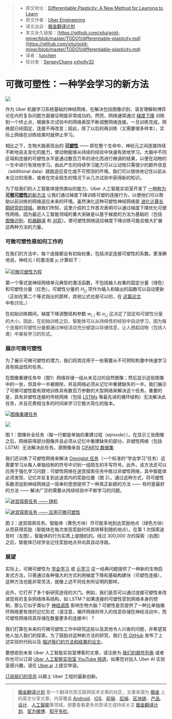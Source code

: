 > * 原文地址：[Differentiable Plasticity: A New Method for Learning to Learn](https://eng.uber.com/differentiable-plasticity/)
> * 原文作者：[Uber Engineering](https://eng.uber.com)
> * 译文出自：[掘金翻译计划](https://github.com/xitu/gold-miner)
> * 本文永久链接：[https://github.com/xitu/gold-miner/blob/master/TODO1/differentiable-plasticity.md](https://github.com/xitu/gold-miner/blob/master/TODO1/differentiable-plasticity.md)
> * 译者：[luochen](https://github.com/luochen1992)
> * 校对者：[SergeyChang](https://github.com/SergeyChang) [xxholly32](https://github.com/xxholly32)

# 可微可塑性：一种学会学习的新方法

![](https://i.loli.net/2018/05/15/5afa39e829174.png)

作为 Uber 机器学习系统基础的神经网络，在解决包括图像识别、语言理解和博弈论在内的复杂问题方面被证明是非常成功的。然而，网络通常通过 [梯度下降](https://en.wikipedia.org/wiki/Gradient_descent) 训练到一个终止点，根据多次试验中的网络表现不断调整网络连接。一旦训练完成，网络就已经固定，连接不再改变；因此，除了以后的再训练（又需要很多样本），实际上网络在训练结束时就停止学习。

相比之下，生物大脑表现出的 [**可塑性**](https://en.wikipedia.org/wiki/Neuroplasticity) —— 即在整个生命中，神经元之间连接持续不断地自主变化的能力，使动物能够从持续的经验中快速有效地学习。大脑中不同区域和连接的可塑性水平是通过数百万年的进化而进行微调的结果，以便在动物的一生中进行有效地学习。由此产生的持续学习能力可以让动物只需很少的额外信息（additional data）就能适应变化或不可预测的环境。我们可以很快地记住以前从未见过的场景，或者在完全陌生的情况下从几次试验中获得新的知识。

为了给我们的人工智能体提供类似的能力，Uber 人工智能实验室开发了 [一种称为**可微可塑性**的新方法](https://arxiv.org/abs/1804.02464) 让我们通过梯度下降训练可塑的连接行为，以便他们可以帮助以前训练的网络适应未来的环境。虽然演化这种可塑性神经网络是 [进化计算长期研究的领域](https://arxiv.org/abs/1703.10371)。据我们所知，这里介绍的工作首次表明可以通过梯度下降优化可塑性网络。因为最近人工智能领域的重大突破是以基于梯度的方法为基础的（包括 [图像识别](https://papers.nips.cc/paper/4824-imagenet-classification-with-deep-convolutional-neural-networks)、[机器翻译](https://research.google.com/pubs/pub45610.html) 和 [对弈](https://www.nature.com/articles/nature24270)）。使可塑性网络适应梯度下降训练可能会极大扩展这两种方法的力量。

### 可微可塑性是如何工作的

在我们的方法中，每个连接都会有初始权重，包括决定连接可塑性的系数。更准确地说，神经元 _i_ 的激活值  _y_<sub>_i_</sub> 计算如下：

[![可微可塑性方程](https://eng.uber.com/wp-content/uploads/2018/04/differentiable_plasticity_equation-300x89.png)](http://eng.uber.com/wp-content/uploads/2018/04/differentiable_plasticity_equation.png)

第一个等式是神经网络单元典型的激活函数，不包括输入权重的固定分量（绿色）和可塑性分量（红色）。可塑性分量的 _H_<sub>_i,j_</sub> 项作为输入和输出的函数可以自动更新（正如在第二个等式指出的那样，其他公式也是可以的，在 [这篇论文](https://arxiv.org/abs/1804.02464) 中有讨论。）

在初始训练期间，梯度下降调整结构参数 _w_<sub>_i,_ _j_</sub> 和 <span style="color: #333333;">_α_<sub>_i,j_</sub> 这决定了固定和可塑性分量的大小。因此，在初始训练之后，智能体可以从持续性的经验中自动学习，因为每个连接的可塑性分量都通过神经活动充分塑造以存储信息，让人想起动物（包括人类）中某些学习的形式。

### 展示可微可塑性

为了展示可微可塑性的潜力，我们将其应用于一些需要从不可预知刺激中快速学习具有挑战性的任务。

在图像重建任务中（图1）网络存储一组从未见过的自然图像；然后显示这些图像中的一张，但其中一半被擦除，并且网络必须从记忆中重建缺失的一半。我们展示了可微可塑性能有效地训练具有数百万参数的大型网络来解决这个任务。重要的是，具有非塑性连接的传统网络（包括 [LSTMs](https://en.wikipedia.org/wiki/Long_short-term_memory) 等最先进的循环结构）无法解决此任务，并且花费相当多的时间来学习它极大简化的版本。

[![图像重建任务](https://eng.uber.com/wp-content/uploads/2018/04/image2.jpg)](https://www.cs.toronto.edu/~kriz/cifar.html)

[![](https://eng.uber.com/wp-content/uploads/2018/04/anim0.gif)](http://eng.uber.com/wp-content/uploads/2018/04/anim0.gif)

图 1：图像补全任务（每一行都是单独的重建过程（episode））。在显示三张图像之后，网络获得部分图像并且必须从记忆中重建缺失的部分。非塑性网络（包括LSTM）无法解决此任务。源图像来自 [CIFAR10 数据集](https://www.cs.toronto.edu/~kriz/cifar.html)

我们还训练了可塑性网络来解决 [Omniglot 任务](https://github.com/brendenlake/omniglot)（一个标准的“学会学习”任务）这需要学习从每人单独绘制的符号中识别一组陌生的手写符号。此外，该方法还可以应用于强化学习问题：可塑性网络在迷宫探索任务中胜过非塑性网络，其中智能体必须发现、记忆并反复到达迷宫内的奖励位置（图 2）。通过这种方式，将可塑性系数添加到神经网络这一简单的思想提供了一种真正新颖的方法 —— 有时是最好的方法 —— 解决广泛的需要从持续经验中不断学习的问题。

[![迷宫探索任务 —— 随机](https://eng.uber.com/wp-content/uploads/2018/04/image5.gif)](http://eng.uber.com/wp-content/uploads/2018/04/image5.gif)

[![迷宫探索任务 —— 应用可微可塑性](https://eng.uber.com/wp-content/uploads/2018/04/image4.gif)](http://eng.uber.com/wp-content/uploads/2018/04/image4.gif)

图 2：迷宫探索任务。智能体（黄色方块）尽可能多地到达奖励地点（绿色方块）从而获得奖励（智能体在每次发现奖励时将其转移到随机地点）。在第 1 次探索迷宫时（左图），智能体的行为实质上是随机的。经过 300,000 次的探索（右图）之后，智能体已经学会记住奖励地点并向其自动寻路。

### 展望

实际上，可微可塑性为 [学会学习](http://bair.berkeley.edu/blog/2017/07/18/learning-to-learn/) 或 [元学习](http://metalearning.ml) 这一经典问题提供了一种新的生物启发式方法，只需通过各种强大的方式利用梯度下降和基础构建块（可塑性连接），这种方法也能非常灵活，就像上述不同任务所证明的那样。

此外，它打开了多个新研究途径的大门。例如，我们是否可以通过连接可塑性来改进现有的复杂网络体系结构，如 LSTM？如果连接的可塑性受到网络本身的控制，那么它似乎类似于 [神经调质](https://www.ncbi.nlm.nih.gov/pubmed/12880632) 影响生物大脑？可塑性是否提供了一种比单独循环网络更有效的记忆形式（请注意，循环网络将传入的信息存储在神经活动中，而可塑性网络将其存储在数量更多的连接中）？

我们打算在未来的可微可塑性工作中研究这些以及其他令人兴奋的问题，并希望其他人加入我们的探索。为了鼓励对这种新方法的研究，我们 [在 GitHub](https://github.com/uber-common/differentiable-plasticity) 发布了上述实验的代码以及 [描述我们的方法和结果的论文](https://arxiv.org/abs/1804.02464)。

要想收到未来 Uber 人工智能实验室博客的文章，请注册为 [我们的邮件列表](https://goo.gl/forms/HvXgNYzSjbalVRQ93) 或者你也可以订阅 [Uber 人工智能实验室 YouTube 频道](https://www.youtube.com/channel/UCOb_oiEfSedawuvRA0oaVoQ)。如果您对加入 Uber AI 实验室感兴趣，请在 [Uber.ai](http://uber.ai) 上提交申请。

[订阅我们的资讯](http://uber.us11.list-manage1.com/subscribe?u=092a95bfe05dfa7c27877ca59&id=381801863c) 以跟上 Uber 工程的最新创新。


---

> [掘金翻译计划](https://github.com/xitu/gold-miner) 是一个翻译优质互联网技术文章的社区，文章来源为 [掘金](https://juejin.im) 上的英文分享文章。内容覆盖 [Android](https://github.com/xitu/gold-miner#android)、[iOS](https://github.com/xitu/gold-miner#ios)、[前端](https://github.com/xitu/gold-miner#前端)、[后端](https://github.com/xitu/gold-miner#后端)、[区块链](https://github.com/xitu/gold-miner#区块链)、[产品](https://github.com/xitu/gold-miner#产品)、[设计](https://github.com/xitu/gold-miner#设计)、[人工智能](https://github.com/xitu/gold-miner#人工智能)等领域，想要查看更多优质译文请持续关注 [掘金翻译计划](https://github.com/xitu/gold-miner)、[官方微博](http://weibo.com/juejinfanyi)、[知乎专栏](https://zhuanlan.zhihu.com/juejinfanyi)。

